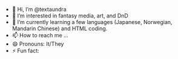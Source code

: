 - 👋 Hi, I’m @textaundra
- 👀 I’m interested in fantasy media, art, and DnD
- 🌱 I’m currently learning a few languages (Japanese, Norwegian, Mandarin Chinese) and HTML coding.
- 📫 How to reach me ...
- 😄 Pronouns: It/They
- ⚡ Fun fact: 

<!---
textaundra/textaundra is a ✨ special ✨ repository because its `README.md` (this file) appears on your GitHub profile.
You can click the Preview link to take a look at your changes.
--->
